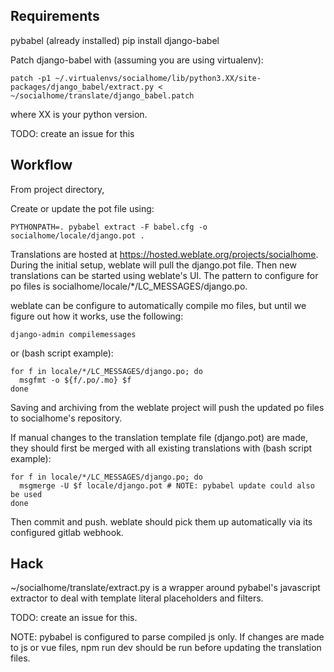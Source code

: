 Requirements
------------

pybabel (already installed)
pip install django-babel

Patch django-babel with (assuming you are using virtualenv):
```
patch -p1 ~/.virtualenvs/socialhome/lib/python3.XX/site-packages/django_babel/extract.py < ~/socialhome/translate/django_babel.patch
```
where XX is your python version.

TODO: create an issue for this

Workflow
--------

From project directory,

Create or update the pot file using:
```
PYTHONPATH=. pybabel extract -F babel.cfg -o socialhome/locale/django.pot .
```

Translations are hosted at https://hosted.weblate.org/projects/socialhome. During the initial setup, weblate will pull the django.pot file.
Then new translations can be started using weblate's UI. The pattern to configure for po files is socialhome/locale/*/LC_MESSAGES/django.po.

weblate can be configure to automatically compile mo files, but until we figure out how it works, use the following:
```
django-admin compilemessages
```

or (bash script example):

```
for f in locale/*/LC_MESSAGES/django.po; do
  msgfmt -o ${f/.po/.mo} $f
done
```

Saving and archiving from the weblate project will push the updated po files to socialhome's repository.

If manual changes to the translation template file (django.pot) are made, they should first be merged with all existing translations with (bash script example):

```
for f in locale/*/LC_MESSAGES/django.po; do
  msgmerge -U $f locale/django.pot # NOTE: pybabel update could also be used
done
```

Then commit and push. weblate should pick them up automatically via its configured gitlab webhook.



Hack
----

~/socialhome/translate/extract.py is a wrapper around pybabel's javascript extractor to deal with template literal placeholders and filters.

TODO: create an issue for this.

NOTE: pybabel is configured to parse compiled js only. If changes are made to js or vue files, npm run dev should be run before updating the translation files.
